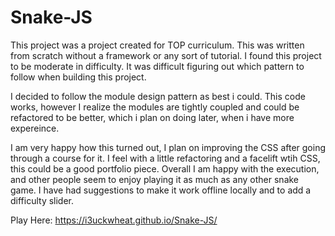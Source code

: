 # Snake-JS

This project was a project created for TOP curriculum. This was written from scratch without a framework or any sort of tutorial.
I found this project to be moderate in difficulty. It was difficult figuring out which pattern to follow when building this project.

I decided to follow the module design pattern as best i could. This code works, however I realize the modules are tightly coupled
and could be refactored to be better, which i plan on doing later, when i have more expereince. 

I am very happy how this turned out, I plan on improving the CSS after going through a course for it. I feel with a little
refactoring and a facelift wtih CSS, this could be a good portfolio piece. Overall I am happy with the execution, and other people seem to enjoy playing it as much as any other snake game. I have had suggestions to make it work offline locally and to add a difficulty slider.

Play Here: https://i3uckwheat.github.io/Snake-JS/
